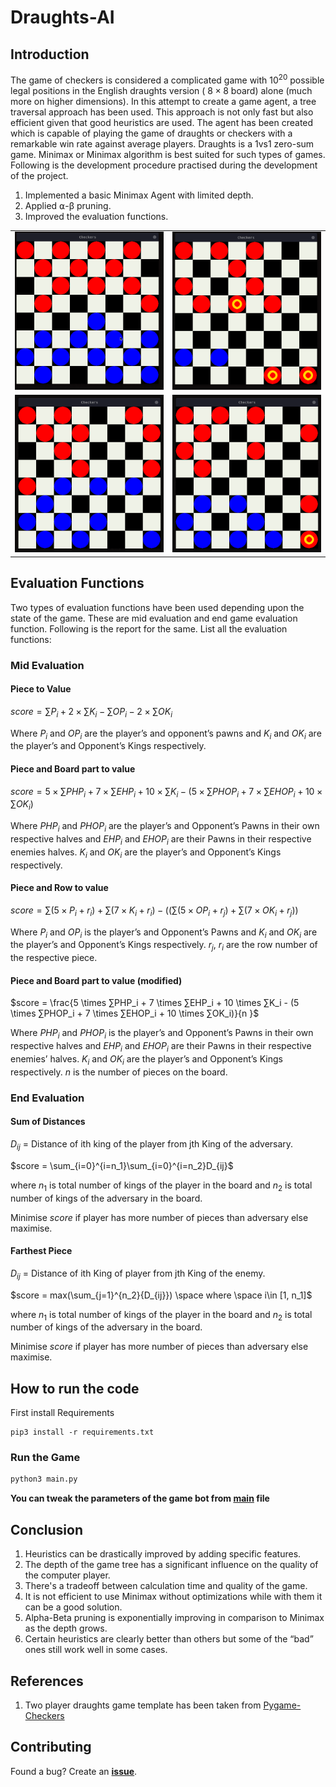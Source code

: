 # Draughts-AI

## Introduction

The game of checkers is considered a complicated game with $10^{20}$ possible legal positions in the English draughts version ( $8\times8$ board) alone (much more on higher dimensions). In this attempt to create a game agent, a tree traversal approach has been used. This approach is not only fast but also efficient given that good heuristics are used. The agent has been created which is capable of playing the game of draughts or checkers with a remarkable win rate against average players. Draughts is a 1vs1 zero-sum game. Minimax or Minimax algorithm is best suited for such types of games. Following is the development procedure practised during the development of the project.

1. Implemented a basic Minimax Agent with limited depth.
2. Applied ⍺-β pruning.
3. Improved the evaluation functions.

<table>
    <tr>
        <td><img src="imgs/checker_gif_1.gif" alt="AI vs Player I"></td>
        <td><img src="imgs/checker_gif_4.gif" alt="AI vs Player II"></td>
    </tr>
    <tr>
        <td><img src="imgs/checker_gif_7.gif" alt="AI vs Player I"></td>
        <td><img src="imgs/checker_gif_8.gif" alt="AI vs AI II"></td>
    </tr>
</table>

## Evaluation Functions

Two types of evaluation functions have been used depending upon the state of the game. These are mid evaluation and end game evaluation function. Following is the report for the same.
List all the evaluation functions:

### Mid Evaluation

#### Piece to Value

$score = ∑P_i + 2 \times ∑K_i - ∑OP_i - 2 \times ∑OK_i$

Where $P_i$ and $OP_i$ are the player’s and opponent’s pawns and $K_i$ and $OK_i$ are the player’s and Opponent’s Kings respectively.

#### Piece and Board part to value

$score = 5 \times ∑PHP_i + 7 \times ∑EHP_i + 10 \times ∑K_i - (5 \times ∑PHOP_i + 7 \times ∑EHOP_i + 10 \times ∑OK_i)$

Where $PHP_i$ and $PHOP_i$ are the player’s and Opponent’s Pawns in their own respective halves and $EHP_i$ and $EHOP_i$ are their Pawns in their respective enemies halves.
$K_i$ and $OK_i$ are the player’s and Opponent’s Kings respectively.

#### Piece and Row to value

$score = ∑(5 \times P_i +r_i) + ∑(7 \times K_i + r_i ) - ((∑(5 \times OP_i + r_j) + ∑(7 \times OK_i + r_j))$

Where $P_i$ and $OP_i$ is the player’s and Opponent’s Pawns and $K_i$ and $OK_i$ are the player’s and Opponent’s Kings respectively. $r_j$, $r_i$ are the row number of the respective piece.

#### Piece and Board part to value (modified)

$score = \frac{5 \times ∑PHP_i + 7 \times ∑EHP_i + 10 \times ∑K_i - (5 \times ∑PHOP_i + 7 \times ∑EHOP_i + 10 \times ∑OK_i)}{n }$

Where $PHP_i$ and $PHOP_i$ is the player’s and Opponent’s Pawns in their own respective halves and $EHP_i$ and $EHOP_i$ are their Pawns in their respective enemies’ halves. $K_i$ and $OK_i$ are the player’s and Opponent’s Kings respectively. $n$ is the number of pieces on the board.

### End Evaluation

#### Sum of Distances

$D_{ij}$ = Distance of ith king of the player from jth King of the adversary.

$score = \sum_{i=0}^{i=n_1}\sum_{i=0}^{i=n_2}D_{ij}$

where $n_1$ is total number of kings of the player in the board and $n_2$ is total number of kings of the adversary in the board.

Minimise $score$ if player has more number of pieces than adversary else maximise.

#### Farthest Piece

$D_{ij}$ = Distance of ith King of player from jth King of the enemy.

$score = max(\sum_{j=1}^{n_2}{D_{ij}}) \space where \space i\in [1, n_1]$

where $n_1$ is total number of kings of the player in the board and $n_2$ is total number of kings of the adversary in the board.

Minimise $score$ if player has more number of pieces than adversary else maximise.

## How to run the code

First install Requirements

```
pip3 install -r requirements.txt
```

### Run the Game

```bash
python3 main.py
```

**You can tweak the parameters of the game bot from [main](main.py) file**

## Conclusion

1. Heuristics can be drastically improved by adding specific features.
2. The depth of the game tree has a significant influence on the quality of the computer player.
3. There's a tradeoff between calculation time and quality of the game.
4. It is not efficient to use Minimax without optimizations while with them it can be a good solution.
5. Alpha-Beta pruning is exponentially improving in comparison to Minimax as the depth grows.
6. Certain heuristics are clearly better than others but some of the “bad” ones still work well in some cases.

## References

1. Two player draughts game template has been taken from [Pygame-Checkers](https://github.com/everestwitman/Pygame-Checkers/)

## Contributing

Found a bug? Create an **[issue](https://github.com/Hsankesara/Draughts-AI/issues/new)**.
